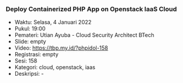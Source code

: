 ### Deploy Containerized PHP App on Openstack IaaS Cloud

- Waktu: Selasa, 4 Januari 2022
- Pukul: 19:00
- Pemateri: Utian Ayuba - Cloud Security Architect BTech
- Slide: empty
- Video: https://tbp.my.id/?phpidol-158
- Registrasi: empty
- Sesi: 158
- Kategori: cloud, openstack, iaas
- Deskripsi: -

